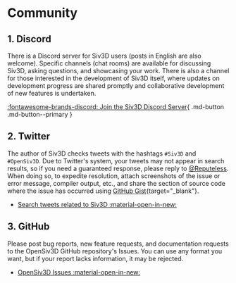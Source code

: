 # Community

## 1. Discord
There is a Discord server for Siv3D users (posts in English are also welcome). Specific channels (chat rooms) are available for discussing Siv3D, asking questions, and showcasing your work. There is also a channel for those interested in the development of Siv3D itself, where updates on development progress are shared promptly and collaborative development of new features is undertaken.

[:fontawesome-brands-discord: Join the Siv3D Discord Server](https://discord.gg/mzevvsY){ .md-button .md-button--primary }

## 2. Twitter
The author of Siv3D checks tweets with the hashtags `#Siv3D` and `#OpenSiv3D`. Due to Twitter's system, your tweets may not appear in search results, so if you need a guaranteed response, please reply to [@Reputeless](https://twitter.com/Reputeless). When doing so, to expedite resolution, attach screenshots of the issue or error message, compiler output, etc., and share the section of source code where the issue has occurred using [GitHub Gist](../../tools/gist){target="_blank"}.

- [Search tweets related to Siv3D :material-open-in-new:](https://twitter.com/search?q=Siv3D%20OR%20OpenSiv3D&src=typd&f=live)

## 3. GitHub
Please post bug reports, new feature requests, and documentation requests to the OpenSiv3D GitHub repository's Issues. You can use any format you want, but if your report lacks information, it may be rejected.

- [OpenSiv3D Issues :material-open-in-new:](https://github.com/Siv3D/OpenSiv3D/issues)
